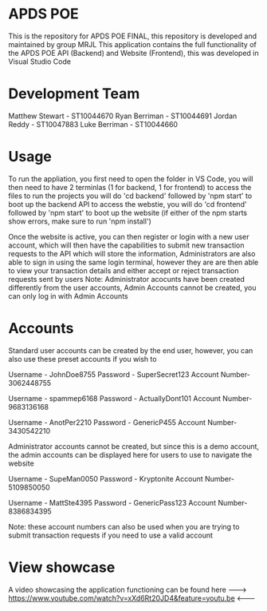# APDS POE
This is the repository for APDS POE FINAL, this repository is developed and maintained by group MRJL
This application contains the full functionality of the APDS POE API (Backend) and Website (Frontend), this was developed in Visual Studio Code

# Development Team
Matthew Stewart - ST10044670
Ryan Berriman - ST10044691
Jordan Reddy - ST10047883
Luke Berriman - ST10044660

# Usage

To run the appliation, you first need to open the folder in VS Code, you will then need to have 2 terminlas (1 for backend, 1 for frontend) 
to access the files to run the projects you will do 'cd backend' followed by 'npm start' to boot up the backend API
to access the webstie, you will do 'cd frontend' followed by 'npm start' to boot up the website (if either of the npm starts show errors, make sure to run 'npm install')

Once the website is active, you can then register or login with a new user account, which will then have the capabilities to submit new transaction requests to the API which will store the information, 
Administrators are also able to sign in using the same login terminal, however they are are then able to view your transaction details and either accept or reject transaction requests sent by users
Note: Administrator acocunts have been created differently from the user accounts, Admin Accounts cannot be created, you can only log in with Admin Accounts

# Accounts

Standard user accounts can be created by the end user, however, you can also use these preset accounts if you wish to

Username - JohnDoe8755
Password - SuperSecret123
Account Number- 3062448755

Username - spammep6168
Password - ActuallyDont101
Account Number- 9683136168

Username - AnotPer2210
Password - GenericP455
Account Number- 3430542210

Administrator accounts cannot be created, but since this is a demo account, the admin accounts can be displayed here for users to use to navigate the website

Username - SupeMan0050
Password - Kryptonite
Account Number- 5109850050

Username - MattSte4395
Password - GenericPass123
Account Number- 8386834395

Note: these account numbers can also be used when you are trying to submit transaction requests if you need to use a valid account

# View showcase
A video showcasing the application functioning can be found here ---> https://www.youtube.com/watch?v=xXd6Rt20JD4&feature=youtu.be <---
